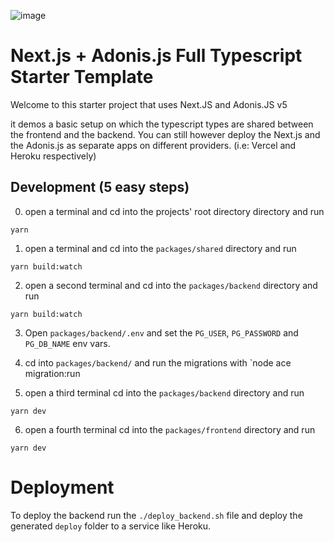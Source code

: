 ![image](https://user-images.githubusercontent.com/8585011/109405409-14023b80-794f-11eb-95bc-b58f7a8e572a.png)

# Next.js + Adonis.js Full Typescript Starter Template

Welcome to this starter project that uses Next.JS and Adonis.JS v5

it demos a basic setup on which the typescript types are shared between the frontend and the backend.
You can still however deploy the Next.js and the Adonis.js as separate apps on different providers. (i.e: Vercel and Heroku respectively)



## Development (5 easy steps)
0. open a terminal and cd into the projects' root directory directory and run 
```
yarn
```

1. open a terminal and cd into the `packages/shared` directory and run 
```
yarn build:watch
```

2. open a second terminal and  cd into the `packages/backend` directory and run 
```
yarn build:watch
```

3. Open `packages/backend/.env` and set the `PG_USER`, `PG_PASSWORD` and `PG_DB_NAME` env vars.

4. cd into `packages/backend/` and run the migrations with `node ace migration:run

5. open a third terminal cd into the `packages/backend` directory and run 
```
yarn dev
```

6. open a fourth terminal cd into the `packages/frontend` directory and run 
```
yarn dev
```

# Deployment
To deploy the backend run the `./deploy_backend.sh` file and deploy the generated `deploy` folder to a service like Heroku. 


